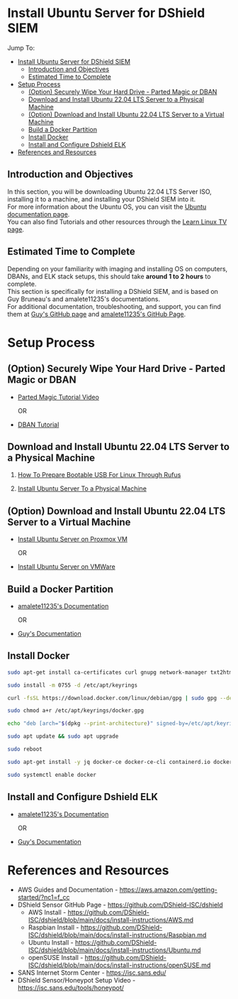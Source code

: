 <!-- TO-DO: Create a page on how to intall Ubuntu Server to a machine -->
<!-- TO-DO: Create a page on how to install Ubuntu Server virtually through VMWare -->
# Install Ubuntu Server for DShield SIEM

Jump To:
- [Install Ubuntu Server for DShield SIEM](#install-ubuntu-server-for-dshield-siem)
  - [Introduction and Objectives](#introduction-and-objectives)
  - [Estimated Time to Complete](#estimated-time-to-complete)
- [Setup Process](#setup-process)
  - [(Option) Securely Wipe Your Hard Drive - Parted Magic or DBAN](#option-securely-wipe-your-hard-drive---parted-magic-or-dban)
  - [Download and Install Ubuntu 22.04 LTS Server to a Physical Machine](#download-and-install-ubuntu-2204-lts-server-to-a-physical-machine)
  - [(Option) Download and Install Ubuntu 22.04 LTS Server to a Virtual Machine](#option-download-and-install-ubuntu-2204-lts-server-to-a-virtual-machine)
  - [Build a Docker Partition](#build-a-docker-partition)
  - [Install Docker](#install-docker)
  - [Install and Configure Dshield ELK](#install-and-configure-dshield-elk)
- [References and Resources](#references-and-resources)


## Introduction and Objectives
In this section, you will be downloading Ubuntu 22.04 LTS Server ISO, installing it to a machine, and installing your DShield SIEM into it. <br>
For more information about the Ubuntu OS, you can visit the [Ubuntu documentation page](https://help.ubuntu.com/?_ga=2.147379583.939059596.1731879815-467453869.1731770441). <br>
You can also find Tutorials and other resources through the [Learn Linux TV page](https://www.learnlinux.tv/).

## Estimated Time to Complete

Depending on your familiarity with imaging and installing OS on computers, DBANs, and ELK stack setups, this should take <b>around 1 to 2 hours</b> to complete. <br>
This section is specifically for installing a DShield SIEM, and is based on Guy Bruneau's and amalete11235's documentations.<br>
For additional documentation, troubleshooting, and support, you can find them at [Guy's GitHub page](https://github.com/bruneaug/DShield-SIEM/tree/main) and [amalete11235's GitHub Page](https://github.com/amelete11235/homelab/blob/main/Installing%20DShield%20SIEM%20on%20a%20Raspberry%20Pi%205%20-%208%20GB%20RAM/Installing%20DShield%20SIEM%20on%20a%20Raspberry%20Pi%205%20-%208%20GB%20RAM.md).

# Setup Process

## (Option) Securely Wipe Your Hard Drive - Parted Magic or DBAN

- [Parted Magic Tutorial Video](https://www.youtube.com/watch?v=VyMRabOO2Uc)<br>
  
  OR

- [DBAN Tutorial](https://www.youtube.com/watch?v=LJ0dfR56edE)<br>

## Download and Install Ubuntu 22.04 LTS Server to a Physical Machine

1. [How To Prepare Bootable USB For Linux Through Rufus](https://www.youtube.com/watch?v=gvm0bIOBRCM&t=31s)

2. [Install Ubuntu Server To a Physical Machine](https://www.youtube.com/watch?v=K2m52F0S2w8)


## (Option) Download and Install Ubuntu 22.04 LTS Server to a Virtual Machine

- [Install Ubuntu Server on Proxmox VM](https://www.youtube.com/watch?v=Lj5qHBjSfMo&t=126s)

    OR

- [Install Ubuntu Server on VMWare](https://www.youtube.com/watch?v=Df6xqFsz-GY)

## Build a Docker Partition

- [amalete11235's Documentation](https://github.com/amelete11235/homelab/blob/main/Installing%20DShield%20SIEM%20on%20a%20Raspberry%20Pi%205%20-%208%20GB%20RAM/Installing%20DShield%20SIEM%20on%20a%20Raspberry%20Pi%205%20-%208%20GB%20RAM.md#creating-your-300-gb-partition-assigned-to-varlibdocker)
  
  OR

- [Guy's Documentation](https://github.com/bruneaug/DShield-SIEM/blob/main/AddOn/Build_a_Docker_Partition.md)

## Install Docker

``` bash
sudo apt-get install ca-certificates curl gnupg network-manager txt2html

sudo install -m 0755 -d /etc/apt/keyrings

curl -fsSL https://download.docker.com/linux/debian/gpg | sudo gpg --dearmor -o /etc/apt/keyrings/docker.gpg

sudo chmod a+r /etc/apt/keyrings/docker.gpg

echo "deb [arch="$(dpkg --print-architecture)" signed-by=/etc/apt/keyrings/docker.gpg] https://download.docker.com/linux/debian "$(. /etc/os-release && echo "$VERSION_CODENAME")" stable" | sudo tee /etc/apt/sources.list.d/docker.list > /dev/null

sudo apt update && sudo apt upgrade

sudo reboot 

sudo apt-get install -y jq docker-ce docker-ce-cli containerd.io docker-buildx-plugin docker-compose-plugin pip

sudo systemctl enable docker
```

## Install and Configure Dshield ELK

- [amalete11235's Documentation](https://github.com/amelete11235/homelab/blob/main/Installing%20DShield%20SIEM%20on%20a%20Raspberry%20Pi%205%20-%208%20GB%20RAM/Installing%20DShield%20SIEM%20on%20a%20Raspberry%20Pi%205%20-%208%20GB%20RAM.md#install-dshield-elk)
  
  OR

- [Guy's Documentation](https://github.com/bruneaug/DShield-SIEM/tree/main#configure-and-install-dshield-elk)

# References and Resources

- AWS Guides and Documentation - https://aws.amazon.com/getting-started/?nc1=f_cc
- DShield Sensor GitHub Page - https://github.com/DShield-ISC/dshield
  - AWS Install - https://github.com/DShield-ISC/dshield/blob/main/docs/install-instructions/AWS.md
  - Raspbian Install - https://github.com/DShield-ISC/dshield/blob/main/docs/install-instructions/Raspbian.md
  - Ubuntu Install - https://github.com/DShield-ISC/dshield/blob/main/docs/install-instructions/Ubuntu.md
  - openSUSE Install - https://github.com/DShield-ISC/dshield/blob/main/docs/install-instructions/openSUSE.md
- SANS Internet Storm Center - https://isc.sans.edu/
- DShield Sensor/Honeypot Setup Video - https://isc.sans.edu/tools/honeypot/